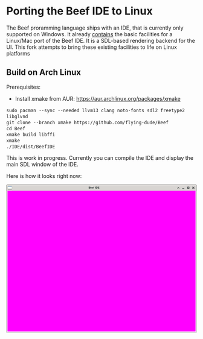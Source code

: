 # Porting the Beef IDE to Linux

The Beef proramming language ships with an IDE, that is currently only supported on Windows.
It already
[contains](https://github.com/beefytech/Beef/tree/master/BeefySysLib/platform/sdl)
the basic facilities for a Linux/Mac port of the Beef IDE.
It is a SDL-based rendering backend for the UI.
This fork attempts to bring these existing facilities to life on Linux platforms

## Build on Arch Linux

Prerequisites:

* Install xmake from AUR: https://aur.archlinux.org/packages/xmake

```
sudo pacman --sync --needed llvm13 clang noto-fonts sdl2 freetype2 libglvnd
git clone --branch xmake https://github.com/flying-dude/Beef
cd Beef
xmake build libffi
xmake
./IDE/dist/BeefIDE
```

This is work in progress.
Currently you can compile the IDE and display the main SDL window of the IDE.

Here is how it looks right now:

![Screenshot](BeefIDE-Linux.png)

